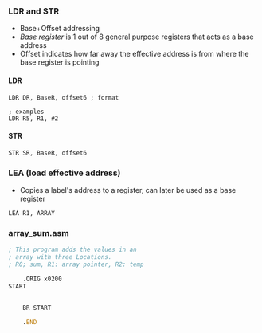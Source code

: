 ### LDR and STR 
- Base+Offset addressing
- *Base register* is 1 out of 8 general purpose registers that acts as a base address
- Offset indicates how far away the effective address is from where the base register is pointing

#### LDR
```
LDR DR, BaseR, offset6 ; format

; examples
LDR R5, R1, #2
```
#### STR
```
STR SR, BaseR, offset6
```


### LEA (load effective address)
- Copies a label's address to a register, can later be used as a base register
```
LEA R1, ARRAY
```


### array_sum.asm
```asm
; This program adds the values in an
; array with three Locations.
; R0; sum, R1: array pointer, R2: temp

	.ORIG x0200
START


	BR START

	.END 
```